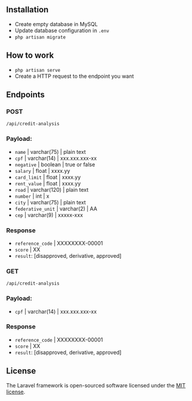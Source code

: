 ## Installation

- Create empty database in MySQL
- Update database configuration in `.env`
- `php artisan migrate`

## How to work

- `php artisan serve`
- Create a HTTP request to the endpoint you want

## Endpoints

### POST
`/api/credit-analysis`

### Payload:

  - `name` | varchar(75) | plain text
  - `cpf` | varchar(14) | xxx.xxx.xxx-xx
  - `negative` | boolean | true or false
  - `salary` | float | xxxx.yy
  - `card_limit` | float | xxxx.yy
  - `rent_value` | float | xxxx.yy
  - `road` | varchar(120) | plain text
  - `number` | int | x
  - `city` | varchar(75) | plain text
  - `federative_unit` | varchar(2) | AA
  - `cep` | varchar(9) | xxxxx-xxx

### Response

  - `reference_code` | XXXXXXXX-00001
  - `score` | XX
  - `result`: [disapproved, derivative, approved]


### GET
`/api/credit-analysis`

### Payload:

  - `cpf` | varchar(14) | xxx.xxx.xxx-xx

### Response

  - `reference_code` | XXXXXXXX-00001
  - `score` | XX
  - `result`: [disapproved, derivative, approved]


## License

The Laravel framework is open-sourced software licensed under the [MIT license](https://opensource.org/licenses/MIT).

